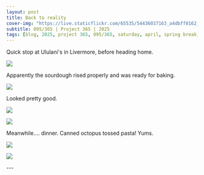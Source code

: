 ```yaml
---
layout: post
title: Back to reality
cover-img: "https://live.staticflickr.com/65535/54436037163_a4dbff0162_h.jpg"
subtitle: 095/365 | Project 365 | 2025
tags: [blog, 2025, project 365, 095/365, saturday, april, spring break, food]
---
```

<style>
  .intro-header.big-img {
    background-position:center; 
  }
</style>
Quick stop at Ululani's in Livermore, before heading home.
<p class="post-img-wrap">
  <img src="https://live.staticflickr.com/65535/54435791651_1396da75ab_h.jpg">
</p>
Apparently the sourdough rised properly and was ready for baking.
<p class="post-img-wrap">
  <img src="https://live.staticflickr.com/65535/54435980444_0bcd3313dc_h.jpg">
</p>
Looked pretty good.
<p class="post-img-wrap">
  <img src="https://live.staticflickr.com/65535/54436037163_a4dbff0162_h.jpg">
</p>
<p class="post-img-wrap">
  <img src="https://live.staticflickr.com/65535/54435792636_33f7eba8aa_h.jpg">
</p>
Meanwhile.... dinner. Canned octopus tossed pasta! Yums.
<p class="post-img-wrap">
  <img src="https://live.staticflickr.com/65535/54436036883_6db77be0bf_h.jpg">
</p>
<p class="post-img-wrap">
  <img src="https://live.staticflickr.com/65535/54436159785_812aee0794_h.jpg">
</p>
---
